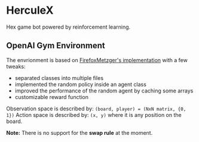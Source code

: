 HerculeX
===

Hex game bot powered by reinforcement learning.

## OpenAI Gym Environment

The envrionment is based on [FirefoxMetzger's implementation](https://github.com/FirefoxMetzger/minihex) 
with a few tweaks:
 * separated classes into multiple files
 * implemented the random policy inside an agent class
 * improved the performance of the random agent by caching some arrays
 * customizable reward function

Observation space is described by: `(board, player) = (NxN matrix, {0, 1})`
Action space is described by: `(x, y)` where it is any position on the board.

**Note:** There is no support for the **swap rule** at the moment.
